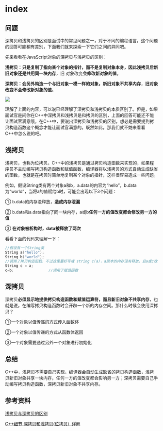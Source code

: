 # index

## 问题

深拷贝和浅拷贝的区别是面试中的常见问题之一，对于不同的编程语言，这个问题的回答可能稍有差别，下面我们就来探索一下它们之间的异同吧。

先来看看在JavaScript对象的深拷贝与浅拷贝的区别：

**浅拷贝：**只是复制了指向某个对象的指针，而不是复制对象本身，因此浅拷贝后新旧对象还是**共用同一块内存**，旧 对象改变**会修改新对象的值**。

**深拷贝：**会另外构造一个与旧对象一模一样的对象，新旧对象**不共享内存**，**旧对象改变不会修改新对象的值**。

![](https://i.loli.net/2020/05/22/QrLdBNKF2mtJDVT.jpg)

理解了上面的内容，可以说已经理解了深拷贝和浅拷贝的本质区别了。但是，如果面试官是问你在C++中深拷贝和浅拷贝是和拷贝的区别，上面的回答可能还不能让面试官满意哦。在C++中，要说出深拷贝和浅拷贝的区别，想必是需要提到拷贝构造函数这个概念才能让面试官满意的。既然如此，那我们就不妨来看看C++中怎么说的吧。

## 浅拷贝

浅拷贝，也称为位拷贝。C++中的浅拷贝是通过拷贝构造函数来实现的，如果程序员不主动编写拷贝构造函数和赋值函数，编译器将以浅拷贝的方式自动生成缺省的函数，也就是在拷贝时简单地复制某个对象的指针，这样很容易造成一些问题。

例如，假设String类有两个对象a和b，a.data的内容为“hello”，b.data为“world”，当将a的值赋给b时，可能会出现以下3个问题：

① b.data的内存没释放，**造成内存泄漏**

② b.data和a.data指向了同一块内存，a或b**任何一方的值改变都会修改另一方的值**

③ **在对象被析构时，data被释放了两次**

看看下面的代码来理解一下：

```cpp
//假设有一个String类
String a("hello");
String b("world");
//调用了拷贝构造函数，不过这里最好写成 string c(a)，a原本的内存没有释放，且a或c改变都会影响另一方
String c = a;
c=b;                //调用了赋值函数
```

## 深拷贝

深拷贝**必须显示地提供拷贝构造函数和赋值运算符，而且新旧对象不共享内存**，也就是说，在编写拷贝构造函数时会开辟一个新的内存空间。那什么时候会使用深拷贝？

①一个对象以值传递的方式传入函数体

②一个对象以值传递的方式从函数体返回

③一个对象需要通过另外一个对象进行初始化

## 总结

C++中，浅拷贝不需要自己实现，编译器会自动生成缺省的拷贝构造函数，浅拷贝新旧对象共享一块内存，任何一方的值改变都会影响另一方；深拷贝需要自己手动编写拷贝构造函数，深拷贝新旧对象不共享内存。

## 参考资料

[浅拷贝与深拷贝的区别](https://segmentfault.com/a/1190000018874254)

[C++细节 深拷贝和浅拷贝\(位拷贝）详解](https://blog.csdn.net/weixin_41143631/article/details/81486817?utm_medium=distribute.pc_relevant.none-task-blog-BlogCommendFromMachineLearnPai2-1.nonecase&depth_1-utm_source=distribute.pc_relevant.none-task-blog-BlogCommendFromMachineLearnPai2-1.nonecase)

